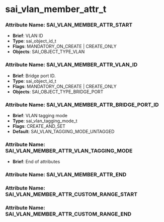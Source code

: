 # **sai_vlan_member_attr_t**
### Attribute Name: **SAI_VLAN_MEMBER_ATTR_START**
- **Brief**: VLAN ID
- **Type**: sai_object_id_t
- **Flags**: MANDATORY_ON_CREATE | CREATE_ONLY
- **Objects**: SAI_OBJECT_TYPE_VLAN

### Attribute Name: **SAI_VLAN_MEMBER_ATTR_VLAN_ID**
- **Brief**: Bridge port ID.
- **Type**: sai_object_id_t
- **Flags**: MANDATORY_ON_CREATE | CREATE_ONLY
- **Objects**: SAI_OBJECT_TYPE_BRIDGE_PORT

### Attribute Name: **SAI_VLAN_MEMBER_ATTR_BRIDGE_PORT_ID**
- **Brief**: VLAN tagging mode
- **Type**: sai_vlan_tagging_mode_t
- **Flags**: CREATE_AND_SET
- **Default**: SAI_VLAN_TAGGING_MODE_UNTAGGED

### Attribute Name: **SAI_VLAN_MEMBER_ATTR_VLAN_TAGGING_MODE**
- **Brief**: End of attributes

### Attribute Name: **SAI_VLAN_MEMBER_ATTR_END**

### Attribute Name: **SAI_VLAN_MEMBER_ATTR_CUSTOM_RANGE_START**

### Attribute Name: **SAI_VLAN_MEMBER_ATTR_CUSTOM_RANGE_END**



